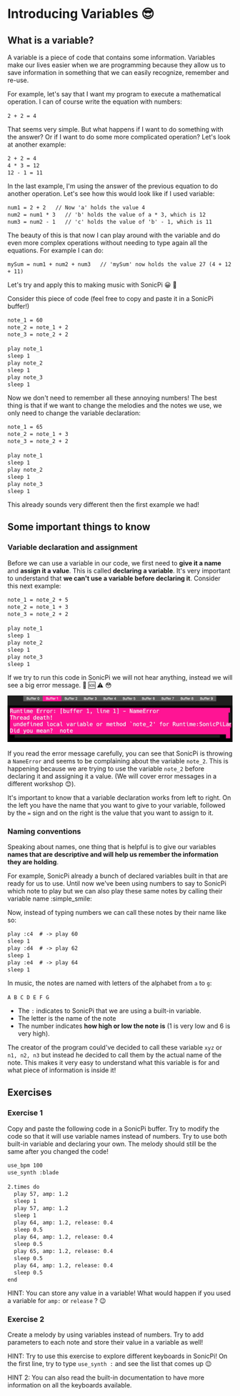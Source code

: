 # Introducing Variables :sunglasses:

## What is a variable?

A variable is a piece of code that contains some information. Variables make our lives easier when we are programming because they allow us to save information in something that we can easily recognize, remember and re-use.

For example, let's say that I want my program to execute a mathematical operation. I can of course write the equation with numbers:

`2 + 2 = 4`

That seems very simple. But what happens if I want to do something with the answer? Or if I want to do some more complicated operation? Let's look at another example:

```
2 + 2 = 4
4 * 3 = 12
12 - 1 = 11
```

In the last example, I'm using the answer of the previous equation to do another operation. Let's see how this would look like if I used variable:

```
num1 = 2 + 2   // Now 'a' holds the value 4
num2 = num1 * 3   // 'b' holds the value of a * 3, which is 12
num3 = num2 - 1   // 'c' holds the value of 'b' - 1, which is 11
```
The beauty of this is that now I can play around with the variable and do even more complex operations without needing to type again all the equations. For example I can do:

```
mySum = num1 + num2 + num3   // 'mySum' now holds the value 27 (4 + 12 + 11)

```

Let's try and apply this to making music with SonicPi :grinning: :musical_keyboard:

Consider this piece of code (feel free to copy and paste it in a SonicPi buffer!)

```
note_1 = 60
note_2 = note_1 + 2
note_3 = note_2 + 2

play note_1
sleep 1
play note_2
sleep 1
play note_3
sleep 1
```
Now we don't need to remember all these annoying numbers! The best thing is that if we want to change the melodies and the notes we use, we only need to change the variable declaration:

```
note_1 = 65
note_2 = note_1 + 3
note_3 = note_2 + 2

play note_1
sleep 1
play note_2
sleep 1
play note_3
sleep 1
```
This already sounds very different then the first example we had!

## Some important things to know

### Variable declaration and assignment

Before we can use a variable in our code, we first need to **give it a name** and **assign it a value**. This is called **declaring a variable**. It's very important to understand that **we can't use a variable before declaring it**. Consider this next example:

```
note_1 = note_2 + 5
note_2 = note_1 + 3
note_3 = note_2 + 2

play note_1
sleep 1
play note_2
sleep 1
play note_3
sleep 1
```
If we try to run this code in SonicPi we will not hear anything, instead we will see a big error message. :construction: :sos: :warning: :flushed:

![Alt text](images/error.jpg?raw=true "SonicPi Error Message")

If you read the error message carefully, you can see that SonicPi is throwing a `NameError` and seems to be complaining about the variable `note_2`. This is happening because we are trying to use the variable `note_2` before declaring it and assigning it a value. (We will cover error messages in a different workshop :blush:).

It's important to know that a variable declaration works from left to right. On the left you have the name that you want to give to your variable, followed by the `=` sign and on the right is the value that you want to assign to it.

### Naming conventions

Speaking about names, one thing that is helpful is to give our variables **names that are descriptive and will help us remember the information they are holding**.

For example, SonicPi already a bunch of declared variables built in that are ready for us to use. Until now we've been using numbers to say to SonicPi which note to play but we can also play these same notes by calling their variable name :simple_smile:

Now, instead of typing numbers we can call these notes by their name like so:

```
play :c4  # -> play 60
sleep 1
play :d4  # -> play 62
sleep 1
play :e4  # -> play 64
sleep 1
```
In music, the notes are named with letters of the alphabet from `a` to `g`:

`A B C D E F G`

* The `:` indicates to SonicPi that we are using a built-in variable.
* The letter is the name of the note
* The number indicates **how high or low the note is** (1 is very low and 6 is very high).

The creator of the program could've decided to call these variable `xyz` or `n1, n2, n3` but instead he decided to call them by the actual name of the note. This makes it very easy to understand what this variable is for and what piece of information is inside it!

## Exercises

### Exercise 1

Copy and paste the following code in a SonicPi buffer. Try to modify the code so that it will use variable names instead of numbers. Try to use both built-in variable and declaring your own. The melody should still be the same after you changed the code!

```
use_bpm 100
use_synth :blade

2.times do
  play 57, amp: 1.2
  sleep 1
  play 57, amp: 1.2
  sleep 1
  play 64, amp: 1.2, release: 0.4
  sleep 0.5
  play 64, amp: 1.2, release: 0.4
  sleep 0.5
  play 65, amp: 1.2, release: 0.4
  sleep 0.5
  play 64, amp: 1.2, release: 0.4
  sleep 0.5
end
```
HINT: You can store any value in a variable! What would happen if
you used a variable for `amp:` or `release` ? :wink:

### Exercise 2

Create a melody by using variables instead of numbers. Try to add parameters to each note and store their value in a variable as well!

HINT: Try to use this exercise to explore different keyboards in SonicPi! On the first line, try to type `use_synth :` and see the list that comes up :wink:

HINT 2: You can also read the built-in documentation to have more information on all the keyboards available.
